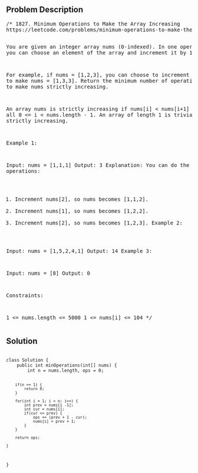 <!--
<style>
  body { font-family: Arial, sans-serif; }
  .container { max-width: 400px; margin: 50px; padding: 10px; }
  .comment-block { background-color: #f9f9f9; padding: 10px; border-left: 5px solid #ccc; max-width: 400px; margin: 50px; overflow-wrap: break-word; white-space: pre-wrap; }
  .code-block { background-color: #f4f4f4; padding: 10px; border: 1px solid #ddd; }
</style>
-->

<div class='container'>
<h2>Problem Description</h2>
<div class='comment-block'>
<pre>
/* 1827. Minimum Operations to Make the Array Increasing
https://leetcode.com/problems/minimum-operations-to-make-the-array-increasing

You are given an integer array nums (0-indexed). In one operation, 
you can choose an element of the array and increment it by 1.

For example, if nums = [1,2,3], you can choose to increment nums[1] to make nums = [1,3,3].
Return the minimum number of operations needed to make nums strictly increasing.

An array nums is strictly increasing if nums[i] < nums[i+1] for all 0 <= i < nums.length - 1. 
An array of length 1 is trivially strictly increasing.

 

Example 1:

Input: nums = [1,1,1]
Output: 3
Explanation: You can do the following operations:
1) Increment nums[2], so nums becomes [1,1,2].
2) Increment nums[1], so nums becomes [1,2,2].
3) Increment nums[2], so nums becomes [1,2,3].
Example 2:

Input: nums = [1,5,2,4,1]
Output: 14
Example 3:

Input: nums = [8]
Output: 0
 

Constraints:

1 <= nums.length <= 5000
1 <= nums[i] <= 104
*/
</pre>
</div>

<h2>Solution</h2>
<div class='code-block'>
<pre><code class='language-java'>
class Solution {
    public int minOperations(int[] nums) {
        int n = nums.length, ops = 0;
        
        if(n == 1) {
            return 0;
        }

        for(int i = 1; i < n; i++) {
            int prev = nums[i -1];
            int cur = nums[i];
            if(cur <= prev) {
                ops += (prev + 1 - cur);
                nums[i] = prev + 1;
            }
        }

        return ops;
        
    }
}
</code></pre>
</div>
</div>

